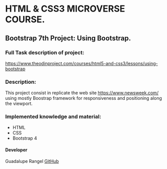 # HTML & CSS3 MICROVERSE COURSE. 

## Bootstrap 7th Project: Using Bootstrap.

### Full Task description of project:
https://www.theodinproject.com/courses/html5-and-css3/lessons/using-bootstrap

### Description:
This project consist in replicate the web site https://www.newsweek.com/ using mostly Boostrap framework for responsiveness and positioning along the viewport.

### Implemented knowledge and material:
- HTML
- CSS
- Bootstrap 4

#### Developer 
Guadalupe Rangel [GitHub](https://github.com/Luzaks)